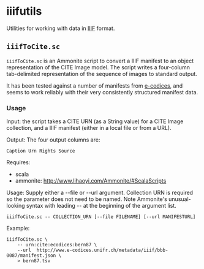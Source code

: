 # iiifutils

Utilities for working with data in [IIIF](http://iiif.io/) format.


## `iiifToCite.sc`

`iiifToCite.sc` is an Ammonite script to convert a IIIF manifest to an object representation of the CITE Image model.  The script writes a four-column tab-delimited representation of the sequence of images to standard output.

It has been tested against a number of manifests from [e-codices](http://www.e-codices.unifr.ch/en), and seems to work reliably with their very consistently structured manifest data.

### Usage

Input:  the script takes a CITE URN (as a String value) for a CITE Image collection,
and a IIIF manifest (either in a local file or from a URL).

Output: The four output columns are:

    Caption Urn Rights Source


Requires:

- scala
- ammonite: http://www.lihaoyi.com/Ammonite/#ScalaScripts


Usage:  Supply either a --file or --url argument.  Collection URN is required so the parameter does not need to be named. Note Ammonite's unusual-looking syntax with leading -- at  the beginning of the argument list.

    iiifToCite.sc -- COLLECTION_URN [--file FILENAME] [--url MANIFESTURL]


Example:

    iiifToCite.sc \
        -- urn:cite:ecodices:bern87 \
        --url  http://www.e-codices.unifr.ch/metadata/iiif/bbb-0087/manifest.json \
        > bern87.tsv
